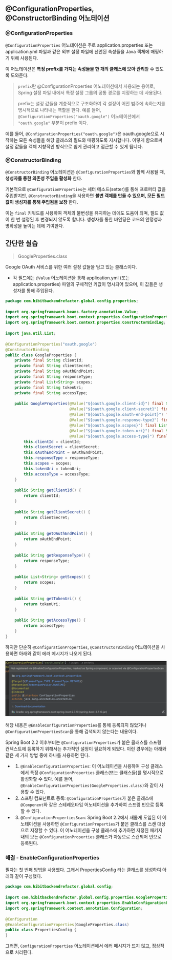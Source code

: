 ## @ConfigurationProperties, @ConstructorBinding 어노테이션

### @ConfigurationProperties

`@ConfigurationProperties` 어노테이션은 주로 application.properties 또는 application.yml 파일과 같은 외부 설정 파일에 선언된 속성들을 Java 객체에 매핑하기 위해 사용된다.

이 어노테이션은 **특정 prefix를 가지는 속성들을 한 개의 클래스에 모아 관리**할 수 있도록 도와준다.

> `prefix`란 @ConfigurationProperties 어노테이션에서 사용되는 용어로, Spring 설정 파일 내에서 특정 설정 그룹의 공통 경로를 지정하는 데 사용된다.
>
>  prefix는 설정 값들을 계층적으로 구조화하여 각 설정이 어떤 범주에 속하는지를 명시적으로 나타내는 역할을 한다.
>  예를 들어, `@ConfigurationProperties("oauth.google")` 어노테이션에서 `"oauth.google"` 부분이 prefix 이다.

예를 들어, `@ConfigurationProperties("oauth.google")`은 oauth.google으로 시작하는 모든 속성들을 해당 클래스의 필드와 매핑하도록 지시합니다. 
이렇게 함으로써 설정 값들을 객체 지향적인 방식으로 쉽게 관리하고 접근할 수 있게 됩니다.

### @ConstructorBinding

`@ConstructorBinding` 어노테이션은 `@ConfigurationProperties`와 함께 사용될 때, **생성자를 통한 의존성 주입을 활성화** 한다.

기본적으로 `@ConfigurationProperties`는 세터 메소드(setter)를 통해 프로퍼티 값을 주입받지만, `@ConstructorBinding`을 사용하면 **불변 객체를 만들 수 있으며, 모든 필드 값이 생성자를 통해 주입됨을 보장** 한다.

이는 `final` 키워드를 사용하여 객체의 불변성을 유지하는 데에도 도움이 되며, 필드 값이 한 번 설정된 후 변경되지 않도록 합니다. 생성자를 통한 바인딩은 코드의 안정성과 명확성을 높이는 데에 기여한다.

## 간단한 실습

> GoogleProperties.class

Google OAuth 서비스를 위한 여러 설정 값들을 담고 있는 클래스이다. 
- 각 필드에는 `@Value` 어노테이션을 통해 application.yml (또는 application.properties) 파일의 구체적인 키값이 명시되어 있으며, 이 값들은 생성자를 통해 주입된다.

```java
package com.hibitbackendrefactor.global.config.properties;

import org.springframework.beans.factory.annotation.Value;
import org.springframework.boot.context.properties.ConfigurationProperties;
import org.springframework.boot.context.properties.ConstructorBinding;

import java.util.List;

@ConfigurationProperties("oauth.google")
@ConstructorBinding
public class GoogleProperties {
    private final String clientId;
    private final String clientSecret;
    private final String oAuthEndPoint;
    private final String responseType;
    private final List<String> scopes;
    private final String tokenUri;
    private final String accessType;

    public GoogleProperties(@Value("${oauth.google.client-id}") final String clientId,
                            @Value("${oauth.google.client-secret}") final String clientSecret,
                            @Value("${oauth.google.oauth-end-point}") final String oAuthEndPoint,
                            @Value("${oauth.google.response-type}") final String responseType,
                            @Value("${oauth.google.scopes}") final List<String> scopes,
                            @Value("${oauth.google.token-uri}") final String tokenUri,
                            @Value("${oauth.google.access-type}") final String accessType) {
        this.clientId = clientId;
        this.clientSecret = clientSecret;
        this.oAuthEndPoint = oAuthEndPoint;
        this.responseType = responseType;
        this.scopes = scopes;
        this.tokenUri = tokenUri;
        this.accessType = accessType;
    }

    public String getClientId() {
        return clientId;
    }

    public String getClientSecret() {
        return clientSecret;
    }

    public String getOAuthEndPoint() {
        return oAuthEndPoint;
    }

    public String getResponseType() {
        return responseType;
    }

    public List<String> getScopes() {
        return scopes;
    }

    public String getTokenUri() {
        return tokenUri;
    }

    public String getAccessType() {
        return accessType;
    }
}
```

하지만 단순히 `@ConfigurationProperties`, `@ConstructorBinding` 어노테이션을 사용하면 아래와 같이 에러 메시지가 나오게 된다.

![](/img/ConfigurationProperties-error.png)

해당 내용은 `@EnableConfigurationProperties`를 통해 등록되지 않았거나 `@ConfigurationPropertiesScan`을 통해 검색되지 않는다는 내용이다.

Spring Boot 2.2 이후부터는 `@ConfigurationProperties`가 붙은 클래스를 스프링 컨텍스트에 등록하기 위해서는 추가적인 설정이 필요하게 되었다. 이런 경우에는 아래와 같은 세 가지 방법 중에 하나를 사용하면 된다.
- 1. `@EnableConfigurationProperties`: 이 어노테이션을 사용하여 구성 클래스에서 특정 `@ConfigurationProperties` 클래스(또는 클래스들)를 명시적으로 활성화할 수 있다.
예를 들어, `@EnableConfigurationProperties(GoogleProperties.class)`와 같이 사용할 수 있다.

- 2. 스프링 컴포넌트로 등록: `@ConfigurationProperties`가 붙은 클래스에 `@Component`와 같은 스테레오타입 어노테이션을 추가하여 스프링 빈으로 등록할 수 있다.

- 3. `@ConfigurationPropertiesScan`: Spring Boot 2.2에서 새롭게 도입된 이 어노테이션을 사용하면 `@ConfigurationProperties`가 붙은 클래스를 스캔 대상으로 지정할 수 있다. 
이 어노테이션을 구성 클래스에 추가하면 지정된 패키지 내의 모든 `@ConfigurationProperties` 클래스가 자동으로 스캔되어 빈으로 등록된다.

### 해결 - EnableConfigurationProperties

필자는 첫 번째 방법을 사용했다. 그래서 PropertiesConfig 라는 클래스를 생성하여 아래와 같이 구성했다.

```java
package com.hibitbackendrefactor.global.config;

import com.hibitbackendrefactor.global.config.properties.GoogleProperties;
import org.springframework.boot.context.properties.EnableConfigurationProperties;
import org.springframework.context.annotation.Configuration;

@Configuration
@EnableConfigurationProperties(GoogleProperties.class)
public class PropertiesConfig {
}
```

그러면, `ConfigurationProperties` 어노테이션에서 에러 메시지가 뜨지 않고, 정상적으로 처리된다.
